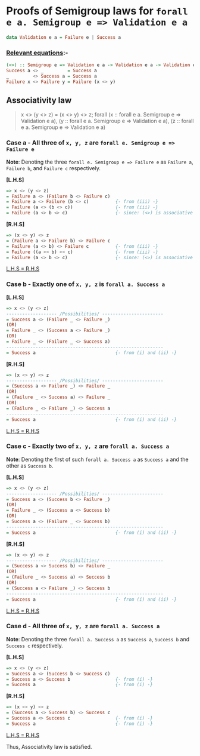 # Proofs of Semigroup laws for `forall e a. Semigroup e => Validation e a`

```hs
data Validation e a = Failure e | Success a
```

### <ins>Relevant equations</ins>:-
```hs
(<>) :: Semigroup e => Validation e a -> Validation e a -> Validation e a
Success a <> _         = Success a                                         {- (i) -}
_         <> Success a = Success a                                         {- (ii) -}
Failure x <> Failure y = Failure (x <> y)                                  {- (iii) -}
```

## Associativity law
> x <> (y <> z) = (x <> y) <> z; forall (x :: forall e a. Semigroup e => Validation e a), (y :: forall e a. Semigroup e => Validation e a), (z :: forall e a. Semigroup e => Validation e a)

### Case a - All three of `x, y, z` are `forall e. Semigroup e => Failure e`

**Note**: Denoting the three `forall e. Semigroup e => Failure e` as `Failure a`, `Failure b`, and `Failure c` respectively.

**[L.H.S]**
```hs
=> x <> (y <> z)
= Failure a <> (Failure b <> Failure c)
= Failure a <> Failure (b <> c)          {- from (iii) -}
= Failure (a <> (b <> c))                {- from (iii) -}
= Failure (a <> b <> c)                  {- since: (<>) is associative -}
```

**[R.H.S]**
```hs
=> (x <> y) <> z
= (Failure a <> Failure b) <> Failure c
= Failure (a <> b) <> Failure c          {- from (iii) -}
= Failure ((a <> b) <> c)                {- from (iii) -}
= Failure (a <> b <> c)                  {- since: (<>) is associative -}
```

<ins>L.H.S = R.H.S</ins>

### Case b - Exactly one of `x, y, z` is `forall a. Success a`

**[L.H.S]**
```hs
=> x <> (y <> z)
------------------- /Possibilities/ -----------------------
= Success a <> (Failure _ <> Failure _)
(OR)
= Failure _ <> (Success a <> Failure _)
(OR)
= Failure _ <> (Failure _ <> Success a)
-----------------------------------------------------------
= Success a                              {- from (i) and (ii) -}
```

**[R.H.S]**
```hs
=> (x <> y) <> z
------------------- /Possibilities/ -----------------------
= (Success a <> Failure _) <> Failure _
(OR)
= (Failure _ <> Success a) <> Failure _
(OR)
= (Failure _ <> Failure _) <> Success a
-----------------------------------------------------------
= Success a                              {- from (i) and (ii) -}
```

<ins>L.H.S = R.H.S</ins>

### Case c - Exactly two of `x, y, z` are `forall a. Success a`

**Note**: Denoting the first of such `forall a. Success a` as `Success a` and the other as `Success b`.

**[L.H.S]**
```hs
=> x <> (y <> z)
------------------- /Possibilities/ -----------------------
= Success a <> (Success b <> Failure _)
(OR)
= Failure _ <> (Success a <> Success b)
(OR)
= Success a <> (Failure _ <> Success b)
-----------------------------------------------------------
= Success a                              {- from (i) and (ii) -}
```

**[R.H.S]**
```hs
=> (x <> y) <> z
------------------- /Possibilities/ -----------------------
= (Success a <> Success b) <> Failure _
(OR)
= (Failure _ <> Success a) <> Success b
(OR)
= (Success a <> Failure _) <> Success b
-----------------------------------------------------------
= Success a                              {- from (i) and (ii) -}
```

<ins>L.H.S = R.H.S</ins>

### Case d - All three of `x, y, z` are `forall a. Success a`

**Note**: Denoting the three `forall a. Success a` as `Success a`, `Success b` and `Success c` respectively.

**[L.H.S]**
```hs
=> x <> (y <> z)
= Success a <> (Success b <> Success c)
= Success a <> Success b                 {- from (i) -}
= Success a                              {- from (i) -}
```

**[R.H.S]**
```hs
=> (x <> y) <> z
= (Success a <> Success b) <> Success c
= Success a <> Success c                 {- from (i) -}
= Success a                              {- from (i) -}
```

<ins>L.H.S = R.H.S</ins>

Thus, Associativity law is satisfied.
